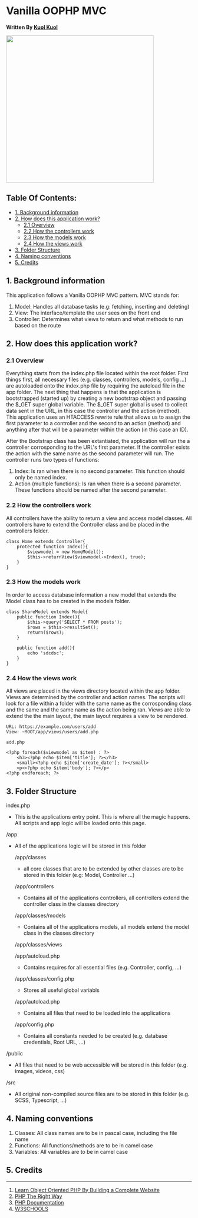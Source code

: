 # Vanilla OOPHP MVC
**Written By [Kuol Kuol](https://kuolkuol.com)**

<img src="https://upload.wikimedia.org/wikipedia/commons/c/c1/PHP_Logo.png" data-canonical-src="https://upload.wikimedia.org/wikipedia/commons/c/c1/PHP_Logo.png" width="400"/>

## Table Of Contents:

  - [1. Background information](#1-Background-information)
  - [2. How does this application work?](#2-How-does-this-application-work?)
    - [2.1 Overview](#2.1-Overview)
    - [2.2 How the controllers work](#2.2-How-the-controllers-work)
    - [2.3 How the models work](#2.3-How-the-models-work)
    - [2.4 How the views work](#2.4-How-the-views-work)
  - [3. Folder  Structure](#3.-Folder-Structure)
  - [4. Naming conventions](#4.-Naming-conventions)
  - [5. Credits](#5.-Credits)


## **1. Background information**

This application follows a Vanilla OOPHP MVC pattern. MVC stands for: 

1. Model: Handles all database tasks (e.g: fetching, inserting and deleting)
2. View: The interface/template the user sees on the front end
3. Controller: Determines what views to return and what methods to run based on the route

## **2. How does this application work?**

### **2.1 Overview**
Everything starts from the index.php file located within the root folder. First things first, all necessary files (e.g. classes, controllers, models, config ...) are autoloaded onto the index.php file by requiring the autoload file in the  app folder. The next thing that happens is that the application is bootstrapped (started up) by creating a new bootstrap object and passing the $_GET super global variable. The $_GET super global is used to collect data sent in the URL, in this case the controller and the action (method). This application uses an HTACCESS rewrite rule that allows us to assign the first parameter to a controller and the second to an action (method) and anything after that will be a parameter within the action (in this case an ID). 


After the Bootstrap class has been extantiated, the application will run the a controller corrosponding to the URL's first parameter. If the controller exists the action with the same name as the second parameter will run. The controller runs two types of functions:

1. Index: Is ran when there is no second parameter. This function should only be named index.
2. Action (multiple functions): Is ran when there is a second parameter. These functions should be named after the second parameter.


### **2.2 How the controllers work**
All controllers have the ability to return a view and access model classes. All controllers have to extend the Controller class and be placed in the controllers folder. 

```
class Home extends Controller{
	protected function Index(){
		$viewmodel = new HomeModel();
		$this->returnView($viewmodel->Index(), true);
	}
}
```

### **2.3 How the models work**

In order to access database information a new model that extends the Model class has to be created in the models folder.   
```
class ShareModel extends Model{
	public function Index(){
		$this->query('SELECT * FROM posts');
		$rows = $this->resultSet();
		return($rows);
	}

	public function add(){
		echo 'sdcdsc';
	}
}
```
### **2.4 How the views work**

All views are placed in the views directory located within the app folder. Views are determined by the controller and action names. The scripts will look for a file within a folder  with the same name as the corrosponding class and the same and the same name as the action being ran. Views are able to extend the the main layout, the main layout requires a view to be rendered. 

```
URL: https://example.com/users/add
View: ~ROOT/app/views/users/add.php
```

```
add.php

<?php foreach($viewmodel as $item) : ?>
    <h3><?php echo $item['title']; ?></h3>
    <small><?php echo $item['create_date']; ?></small>
    <p><?php echo $item['body']; ?></p>
<?php endforeach; ?>
```

## **3. Folder  Structure**

index.php
- This is the applications entry point. This is where all the magic happens. All scripts and app logic will be loaded onto this page.

/app 
- All of the applications logic will be stored in this folder

    /app/classes
    - all core classes that are to be extended by other classes are to be stored in this folder (e.g: Model, Controller ...)

    /app/controllers
    - Contains all of the applications controllers, all controllers extend the controller class in the classes directory

    /app/classes/models
    - Contains all of the applications models, all models extend the model class in the classes directory

    /app/classes/views  

    /app/autoload.php
    - Contains requires for all essential files (e.g. Controller, config, ...)

    /app/classes/config.php
    - Stores all useful global variabls
    
    /app/autoload.php
    - Contains all files that need to be loaded into the applications
    
    /app/config.php
    - Contains all constants needed to be created (e.g. database credentials, Root URL, ...)

/public 
- All files that need to be web accessible will be stored in this folder (e.g. images, videos, css)

/src
- All original non-compiled source files are to be stored in this folder (e.g. SCSS, Typescript, ...)

## **4. Naming conventions**

1. Classes: All class names are to be in pascal case, including the file name 
2. Functions: All functions/methods are to be in camel case
3. Variables: All variables are to be in camel case


## **5. Credits**
___

1. [Learn Object Oriented PHP By Building a Complete Website](https://www.udemy.com/course/learn-object-oriented-php-by-building-a-complete-website/)
2. [PHP The Right Way](https://phptherightway.com/)
3. [PHP Documentation](https://www.php.net/)
4. [W3SCHOOLS](https://www.w3schools.com/php/DEFAULT.asp)